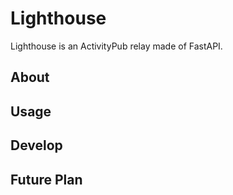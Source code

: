 # Lighthouse
Lighthouse is an ActivityPub relay made of FastAPI.


## About
## Usage
## Develop
## Future Plan
